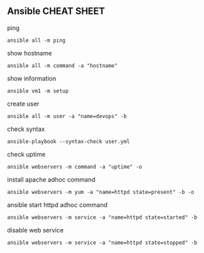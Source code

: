 ## Ansible CHEAT SHEET
ping 
```
ansible all -m ping
```
show hostname 
```
ansible all -m command -a "hostname"
```
show information
```
ansible vm1 -m setup
```
create user
```
ansible all -m user -a "name=devops" -b
```
check syntax
```
ansible-playbook --syntax-check user.yml
```
check uptime
```
ansible webservers -m command -a "uptime" -o
```
install apache adhoc command
```
ansible webservers -m yum -a "name=httpd state=present" -b -o
```
ansible start httpd adhoc command
```
ansible webservers -m service -a "name=httpd state=started" -b
```
disable web service
```
ansible webservers -m service -a "name=httpd state=stopped" -b

```
